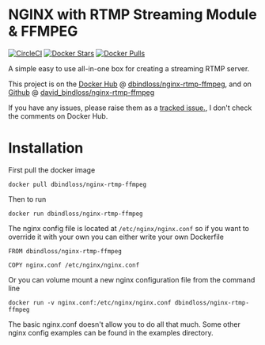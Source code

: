# NGINX with RTMP Streaming Module & FFMPEG
[![CircleCI](https://travis-ci.org/DavidBindloss/nginx-rtmp-ffmpeg.svg?branch=master)](https://travis-ci.org/DavidBindloss/nginx-rtmp-ffmpeg)
[![Docker Stars](https://img.shields.io/docker/stars/dbindloss/nginx-rtmp-ffmpeg.svg)](hub)
[![Docker Pulls](https://img.shields.io/docker/pulls/dbindloss/nginx-rtmp-ffmpeg.svg)](hub)

A simple easy to use all-in-one box for creating a streaming RTMP server.

This project is on the [Docker Hub](https://hub.docker.com) @ [dbindloss/nginx-rtmp-ffmpeg](https://registry.hub.docker.com/u/dbindloss/nginx-rtmp-ffmpeg/), and on [Github](https://github.com) @ [david_bindloss/nginx-rtmp-ffmpeg](https://github.com/DavidBindloss/nginx-rtmp-ffmpeg)

If you have any issues, please raise them as a [tracked issue.](https://github.com/DavidBindloss/nginx-rtmp-ffmpeg/issues), I don't check the comments on Docker Hub.

# Installation

First pull the docker image

```
docker pull dbindloss/nginx-rtmp-ffmpeg
```

Then to run

```
docker run dbindloss/nginx-rtmp-ffmpeg
```

The nginx config file is located at `/etc/nginx/nginx.conf` so if you want to override it with your own you can either write your own Dockerfile

```
FROM dbindloss/nginx-rtmp-ffmpeg

COPY nginx.conf /etc/nginx/nginx.conf
```

Or you can volume mount a new nginx configuration file from the command line

```
docker run -v nginx.conf:/etc/nginx/nginx.conf dbindloss/nginx-rtmp-ffmpeg
```

The basic nginx.conf doesn't allow you to do all that much. Some other nginx config examples can be found in the examples directory.


